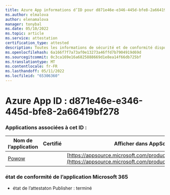 ```yaml
---
title: Azure App informations d’ID pour d871e46e-e346-445d-bfe8-2a66419bf278
ms.author: elmalova
author: elenamalova
manager: tonybal
ms.date: 05/10/2022
ms.topic: article
ms.service: attestation
certification_type: attested
description: Toutes les informations de sécurité et de conformité disponibles pour d871e46e-e346-445d-bfe8-2a66419bf278.
ms.openlocfilehash: 6a166f7f7a73af0e13273a46ffd7b7904919d69d
ms.sourcegitcommit: 0c3ca169e16a6825888669d1e8ea14f66db725bf
ms.translationtype: MT
ms.contentlocale: fr-FR
ms.lasthandoff: 05/11/2022
ms.locfileid: "65306360"
---
```

# <a name="azure-app-id-d871e46e-e346-445d-bfe8-2a66419bf278"></a>Azure App ID : d871e46e-e346-445d-bfe8-2a66419bf278


### <a name="apps-associated-with-this-id"></a>Applications associées à cet ID :
| **Nom de l’application** | **Certifié** | **Afficher dans AppSource** |
|--------------|---------------|-----------------------|
| [Powow](../forward/WA200002952.md) |  | [https://appsource.microsoft.com/product/office/WA200002952](https://appsource.microsoft.com/product/office/WA200002952) |

### <a name="microsoft-365-app-compliance-status"></a>état de conformité de l’application Microsoft 365
- état de l’attestaton Publisher : terminé
